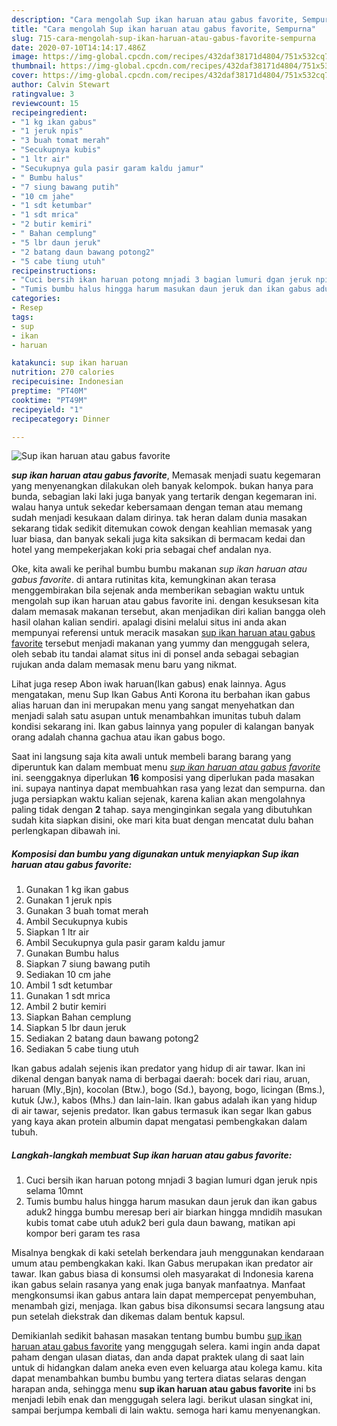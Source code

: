 ```yaml
---
description: "Cara mengolah Sup ikan haruan atau gabus favorite, Sempurna"
title: "Cara mengolah Sup ikan haruan atau gabus favorite, Sempurna"
slug: 715-cara-mengolah-sup-ikan-haruan-atau-gabus-favorite-sempurna
date: 2020-07-10T14:14:17.486Z
image: https://img-global.cpcdn.com/recipes/432daf38171d4804/751x532cq70/sup-ikan-haruan-atau-gabus-favorite-foto-resep-utama.jpg
thumbnail: https://img-global.cpcdn.com/recipes/432daf38171d4804/751x532cq70/sup-ikan-haruan-atau-gabus-favorite-foto-resep-utama.jpg
cover: https://img-global.cpcdn.com/recipes/432daf38171d4804/751x532cq70/sup-ikan-haruan-atau-gabus-favorite-foto-resep-utama.jpg
author: Calvin Stewart
ratingvalue: 3
reviewcount: 15
recipeingredient:
- "1 kg ikan gabus"
- "1 jeruk npis"
- "3 buah tomat merah"
- "Secukupnya kubis"
- "1 ltr air"
- "Secukupnya gula pasir garam kaldu jamur"
- " Bumbu halus"
- "7 siung bawang putih"
- "10 cm jahe"
- "1 sdt ketumbar"
- "1 sdt mrica"
- "2 butir kemiri"
- " Bahan cemplung"
- "5 lbr daun jeruk"
- "2 batang daun bawang potong2"
- "5 cabe tiung utuh"
recipeinstructions:
- "Cuci bersih ikan haruan potong mnjadi 3 bagian lumuri dgan jeruk npis selama 10mnt"
- "Tumis bumbu halus hingga harum masukan daun jeruk dan ikan gabus aduk2 hingga bumbu meresap beri air biarkan hingga mndidih masukan kubis tomat cabe utuh aduk2 beri gula daun bawang, matikan api kompor beri garam tes rasa"
categories:
- Resep
tags:
- sup
- ikan
- haruan

katakunci: sup ikan haruan 
nutrition: 270 calories
recipecuisine: Indonesian
preptime: "PT40M"
cooktime: "PT49M"
recipeyield: "1"
recipecategory: Dinner

---
```



![Sup ikan haruan atau gabus favorite](https://img-global.cpcdn.com/recipes/432daf38171d4804/751x532cq70/sup-ikan-haruan-atau-gabus-favorite-foto-resep-utama.jpg)

<b><i>sup ikan haruan atau gabus favorite</i></b>, Memasak menjadi suatu kegemaran yang menyenangkan dilakukan oleh banyak kelompok. bukan hanya para bunda, sebagian laki laki juga banyak yang tertarik dengan kegemaran ini. walau hanya untuk sekedar kebersamaan dengan teman atau memang sudah menjadi kesukaan dalam dirinya. tak heran dalam dunia masakan sekarang tidak sedikit ditemukan cowok dengan keahlian memasak yang luar biasa, dan banyak sekali juga kita saksikan di bermacam kedai dan hotel yang mempekerjakan koki pria sebagai chef andalan nya.

Oke, kita awali ke perihal bumbu bumbu makanan <i>sup ikan haruan atau gabus favorite</i>. di antara rutinitas kita, kemungkinan akan terasa menggembirakan bila sejenak anda memberikan sebagian waktu untuk mengolah sup ikan haruan atau gabus favorite ini. dengan kesuksesan kita dalam memasak makanan tersebut, akan menjadikan diri kalian bangga oleh hasil olahan kalian sendiri. apalagi disini melalui situs ini anda akan mempunyai referensi untuk meracik masakan <u>sup ikan haruan atau gabus favorite</u> tersebut menjadi makanan yang yummy dan menggugah selera, oleh sebab itu tandai alamat situs ini di ponsel anda sebagai sebagian rujukan anda dalam memasak menu baru yang nikmat.

Lihat juga resep Abon iwak haruan(Ikan gabus) enak lainnya. Agus mengatakan, menu Sup Ikan Gabus Anti Korona itu berbahan ikan gabus alias haruan dan ini merupakan menu yang sangat menyehatkan dan menjadi salah satu asupan untuk menambahkan imunitas tubuh dalam kondisi sekarang ini. Ikan gabus lainnya yang populer di kalangan banyak orang adalah channa gachua atau ikan gabus bogo.


Saat ini langsung saja kita awali untuk membeli barang barang yang diperuntuk kan dalam membuat menu <u><i>sup ikan haruan atau gabus favorite</i></u> ini. seenggaknya diperlukan <b>16</b> komposisi yang diperlukan pada masakan ini. supaya nantinya dapat membuahkan rasa yang lezat dan sempurna. dan juga persiapkan waktu kalian sejenak, karena kalian akan mengolahnya paling tidak dengan <b>2</b> tahap. saya menginginkan segala yang dibutuhkan sudah kita siapkan disini, oke mari kita buat dengan mencatat dulu bahan perlengkapan dibawah ini.

<!--inarticleads1-->

##### Komposisi dan bumbu yang digunakan untuk menyiapkan Sup ikan haruan atau gabus favorite:

1. Gunakan 1 kg ikan gabus
1. Gunakan 1 jeruk npis
1. Gunakan 3 buah tomat merah
1. Ambil Secukupnya kubis
1. Siapkan 1 ltr air
1. Ambil Secukupnya gula pasir garam kaldu jamur
1. Gunakan  Bumbu halus
1. Siapkan 7 siung bawang putih
1. Sediakan 10 cm jahe
1. Ambil 1 sdt ketumbar
1. Gunakan 1 sdt mrica
1. Ambil 2 butir kemiri
1. Siapkan  Bahan cemplung
1. Siapkan 5 lbr daun jeruk
1. Sediakan 2 batang daun bawang potong2
1. Sediakan 5 cabe tiung utuh


Ikan gabus adalah sejenis ikan predator yang hidup di air tawar. Ikan ini dikenal dengan banyak nama di berbagai daerah: bocek dari riau, aruan, haruan (Mly.,Bjn), kocolan (Btw.), bogo (Sd.), bayong, bogo, licingan (Bms.), kutuk (Jw.), kabos (Mhs.) dan lain-lain. Ikan gabus adalah ikan yang hidup di air tawar, sejenis predator. Ikan gabus termasuk ikan segar Ikan gabus yang kaya akan protein albumin dapat mengatasi pembengkakan dalam tubuh. 

<!--inarticleads2-->

##### Langkah-langkah membuat Sup ikan haruan atau gabus favorite:

1. Cuci bersih ikan haruan potong mnjadi 3 bagian lumuri dgan jeruk npis selama 10mnt
1. Tumis bumbu halus hingga harum masukan daun jeruk dan ikan gabus aduk2 hingga bumbu meresap beri air biarkan hingga mndidih masukan kubis tomat cabe utuh aduk2 beri gula daun bawang, matikan api kompor beri garam tes rasa


Misalnya bengkak di kaki setelah berkendara jauh menggunakan kendaraan umum atau pembengkakan kaki. Ikan Gabus merupakan ikan predator air tawar. Ikan gabus biasa di konsumsi oleh masyarakat di Indonesia karena ikan gabus selain rasanya yang enak juga banyak manfaatnya. Manfaat mengkonsumsi ikan gabus antara lain dapat mempercepat penyembuhan, menambah gizi, menjaga. Ikan gabus bisa dikonsumsi secara langsung atau pun setelah diekstrak dan dikemas dalam bentuk kapsul. 

Demikianlah sedikit bahasan masakan tentang bumbu bumbu <u>sup ikan haruan atau gabus favorite</u> yang menggugah selera. kami ingin anda dapat paham dengan ulasan diatas, dan anda dapat praktek ulang di saat lain untuk di hidangkan dalam aneka even even keluarga atau kolega kamu. kita dapat menambahkan bumbu bumbu yang tertera diatas selaras dengan harapan anda, sehingga menu <b>sup ikan haruan atau gabus favorite</b> ini bs menjadi lebih enak dan menggugah selera lagi. berikut ulasan singkat ini, sampai berjumpa kembali di lain waktu. semoga hari kamu menyenangkan.
